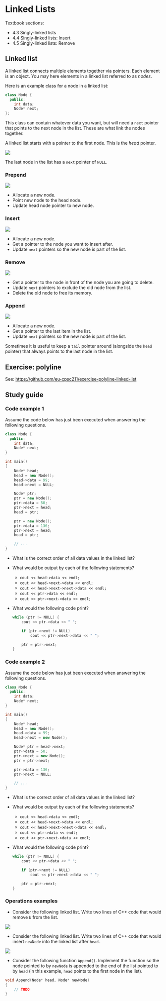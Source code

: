 # Linked Lists

Textbook sections:

- 4.3 Singly-linked lists
- 4.4 Singly-linked lists: Insert
- 4.5 Singly-linked lists: Remove

## Linked list

A linked list connects multiple elements together via pointers. Each element is an object. You may here elements in a linked list referred to as _nodes_.

Here is an example class for a node in a linked list:

```cpp
class Node {
  public:
    int data;
    Node* next;
};
```

This class can contain whatever data you want, but will need a `next` pointer that points to the next node in the list. These are what link the nodes together.

A linked list starts with a pointer to the first node. This is the _head_ pointer.

![](./assets/4-linked-list.svg)

The last node in the list has a `next` pointer of `NULL`.

### Prepend

![](./assets/4-linked-list-prepend.svg)

- Allocate a new node.
- Point new node to the head node.
- Update head node pointer to new node.

### Insert

![](./assets/4-linked-list-insert.svg)

- Allocate a new node.
- Get a pointer to the node you want to insert after.
- Update `next` pointers so the new node is part of the list.

### Remove

![](./assets/4-linked-list-delete.svg)

- Get a pointer to the node in front of the node you are going to delete.
- Update `next` pointers to exclude the old node from the list.
- Delete the old node to free its memory.

### Append

![](./assets/4-linked-list-append.svg)

- Allocate a new node.
- Get a pointer to the last item in the list.
- Update `next` pointers so the new node is part of the list.

Sometimes it is useful to keep a `tail` pointer around (alongside the `head` pointer) that always points to the last node in the list.

## Exercise: polyline

See: https://github.com/eu-cpsc211/exercise-polyline-linked-list

## Study guide

### Code example 1

Assume the code below has just been executed when answering the following questions.

```cpp
class Node {
  public:
    int data;
    Node* next;
}

int main()
{
    Node* head;
    head = new Node();
    head->data = 99;
    head->next = NULL;

    Node* ptr;
    ptr = new Node();
    ptr->data = 50;
    ptr->next = head;
    head = ptr;

    ptr = new Node();
    ptr->data = 136;
    ptr->next = head;
    head = ptr;

    // ...
}
```

- What is the correct order of all data values in the linked list?

- What would be output by each of the following statements?

  - `cout << head->data << endl;`
  - `cout << head->next->data << endl;`
  - `cout << head->next->next->data << endl;`
  - `cout << ptr->data << endl;`
  - `cout << ptr->next->data << endl;`

- What would the following code print?

  ```cpp
  while (ptr != NULL) {
      cout << ptr->data << " ";

      if (ptr->next != NULL)
          cout << ptr->next->data << " ";

      ptr = ptr->next;
  }
  ```

### Code example 2

Assume the code below has just been executed when answering the following questions.

```cpp
class Node {
  public:
    int data;
    Node* next;
}

int main()
{
    Node* head;
    head = new Node();
    head->data = 99;
    head->next = new Node();

    Node* ptr = head->next;
    ptr->data = 50;
    ptr->next = new Node();
    ptr = ptr->next;

    ptr->data = 136;
    ptr->next = NULL;

    // ...
}
```

- What is the correct order of all data values in the linked list?

- What would be output by each of the following statements?

  - `cout << head->data << endl;`
  - `cout << head->next->data << endl;`
  - `cout << head->next->next->data << endl;`
  - `cout << ptr->data << endl;`
  - `cout << ptr->next->data << endl;`

- What would the following code print?

  ```cpp
  while (ptr != NULL) {
      cout << ptr->data << " ";

      if (ptr->next != NULL)
          cout << ptr->next->data << " ";

      ptr = ptr->next;
  }
  ```

### Operations examples

- Consider the following linked list. Write two lines of C++ code that would remove `b` from the list.

![](./assets/4-linked-list-study-delete.svg)

- Consider the following linked list. Write two lines of C++ code that would insert `newNode` into the linked list after `head`.

![](./assets/4-linked-list-study-insert.svg)

- Consider the following function `Append()`. Implement the function so the node pointed to by `newNode` is appended to the end of the list pointed to by `head` (in this example, `head` points to the first node in the list).

```cpp
void Append(Node* head, Node* newNode)
{
    // TODO
}
```
